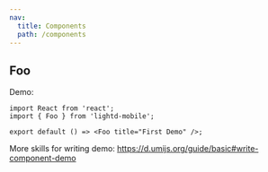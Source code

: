 ```yaml
---
nav:
  title: Components
  path: /components
---
```


## Foo

Demo:

```tsx
import React from 'react';
import { Foo } from 'lightd-mobile';

export default () => <Foo title="First Demo" />;
```

More skills for writing demo: https://d.umijs.org/guide/basic#write-component-demo
